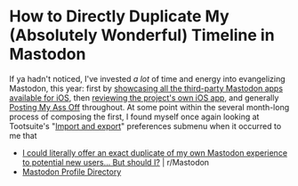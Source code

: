 # How to Directly Duplicate My (Absolutely Wonderful) Timeline in Mastodon

If ya hadn't noticed, I've invested *a lot* of time and energy into evangelizing Mastodon, this year: first by [showcasing all the third-party Mastodon apps available for iOS](https://bilge.world/mastodon-ios-apps), then [reviewing the project's own iOS app](http://bilge.world/mastodon-ios-app-review), and generally [Posting My Ass Off](https://pod.link/1437549809/episode/4be1ce73b7c689aa3cfad11092a3c656) throughout. At some point within the several month-long process of composing the first, I found myself once again looking at Tootsuite's "[Import and export](https://mastodon.social/settings/export)" preferences submenu when it occurred to me that 



* [I could literally offer an exact duplicate of my own Mastodon experience to potential new users… But should I?](https://www.reddit.com/r/Mastodon/comments/oodgqe/i_could_literally_offer_an_exact_duplicate_of_my/) | r/Mastodon
* [Mastodon Profile Directory](https://mastodon.social/web/directory)



